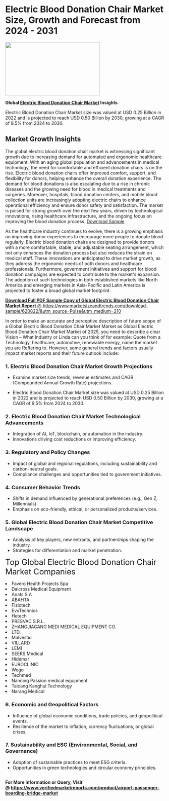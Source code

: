 <H1>Electric Blood Donation Chair Market Size, Growth and Forecast from 2024 - 2031</H1><img class="aligncenter size-medium wp-image-584254" src="https://thirdeyenews.in/wp-content/uploads/2024/09/Global-Market-Research-300x168.jpeg" alt="" width="300" height="168" /><p><strong>Global&nbsp;<a href="https://www.marketsizeandtrends.com/download-sample/620822/&amp;utm_source=Pulse&amp;utm_medium=210">Electric Blood Donation Chair Market</a> Insights</strong></p><p>Electric Blood Donation Chair Market size was valued at USD 0.25 Billion in 2022 and is projected to reach USD 0.50 Billion by 2030, growing at a CAGR of 9.5% from 2024 to 2030.</p><p><h2>Market Growth Insights</h2> <p>The global electric blood donation chair market is witnessing significant growth due to increasing demand for automated and ergonomic healthcare equipment. With an aging global population and advancements in medical technology, the need for comfortable and efficient donation chairs is on the rise. Electric blood donation chairs offer improved comfort, support, and flexibility for donors, helping enhance the overall donation experience. The demand for blood donations is also escalating due to a rise in chronic diseases and the growing need for blood in medical treatments and surgeries. Moreover, hospitals, blood donation centers, and mobile blood collection units are increasingly adopting electric chairs to enhance operational efficiency and ensure donor safety and satisfaction. The market is poised for strong growth over the next few years, driven by technological innovations, rising healthcare infrastructure, and the ongoing focus on improving the blood donation process. <a href="#">Download Sample</a></p> <p>As the healthcare industry continues to evolve, there is a growing emphasis on improving donor experiences to encourage more people to donate blood regularly. Electric blood donation chairs are designed to provide donors with a more comfortable, stable, and adjustable seating arrangement, which not only enhances the donation process but also reduces the strain on medical staff. These innovations are anticipated to drive market growth, as they address the ergonomic needs of both donors and healthcare professionals. Furthermore, government initiatives and support for blood donation campaigns are expected to contribute to the market's expansion. The adoption of such technologies in both established markets like North America and emerging markets in Asia-Pacific and Latin America is projected to foster a broad global market footprint. <a href="#"></p><p><span class=""><strong>Download Full PDF Sample Copy of Global Electric Blood Donation Chair Market Report</strong> @ <a href="https://www.marketsizeandtrends.com/download-sample/620822/&amp;utm_source=Pulse&amp;utm_medium=210" target="_blank">https://www.marketsizeandtrends.com/download-sample/620822/&amp;utm_source=Pulse&amp;utm_medium=210</a></span></p><p>In order to make an accurate and perceptive description of future scope of a Global&nbsp;Electric Blood Donation Chair Market Market as Global&nbsp;Electric Blood Donation Chair Market Market of 2025, you need to describe a clear Vision &ndash; What Industry or Linda can you think of for example: Quote from a Technology, healthcare, automotive, renewable energy, name the market you are Reffering to. However, some general trends and factors usually impact market reports and their future outlook include:</p><h3>1.&nbsp;<strong>Electric Blood Donation Chair Market Growth Projections</strong></h3><ul><li>Examine market size trends, revenue estimates and CAGR (Compounded Annual Growth Rate) projections.</li><li><p>Electric Blood Donation Chair Market size was valued at USD 0.25 Billion in 2022 and is projected to reach USD 0.50 Billion by 2030, growing at a CAGR of 9.5% from 2024 to 2030.</p></li></ul><h3>2.&nbsp;<strong>Electric Blood Donation Chair Market Technological Advancements</strong></h3><ul><li>Integration of AI, IoT, blockchain, or automation in the industry.</li><li>Innovations driving cost reductions or improving efficiency.</li></ul><h3>3.&nbsp;<strong>Regulatory and Policy Changes</strong></h3><ul><li>Impact of global and regional regulations, including sustainability and carbon-neutral goals.</li><li>Compliance challenges and opportunities tied to government initiatives.</li></ul><h3>4.&nbsp;<strong>Consumer Behavior Trends</strong></h3><ul><li>Shifts in demand influenced by generational preferences (e.g., Gen Z, Millennials).</li><li>Emphasis on eco-friendly, ethical, or personalized products/services.</li></ul><h3>5.&nbsp;<strong>Global Electric Blood Donation Chair Market Competitive Landscape</strong></h3><ul><li>Analysis of key players, new entrants, and partnerships shaping the industry.</li><li>Strategies for differentiation and market penetration.</li></ul><p data-pm-slice="1 1 []"><span style="color: inherit; font-family: inherit; font-size: 25px;">Top Global Electric Blood Donation Chair Market Companies</span></p><div class="" data-test-id=""><p><li>Favero Health Projects Spa</li><li> Dalcross Medical Equipment</li><li> Anats S.A</li><li> ABAHTA</li><li> Fisiotech</li><li> EvoTechnics</li><li> Hetech</li><li> PRESVAC S.R.L.</li><li> ZHANGJIAGANG MEDI MEDICAL EQUIPMENT CO.</li><li> LTD.</li><li> Malvestio</li><li> VILLARD</li><li> LEMI</li><li> SEERS Medical</li><li> Hidemar</li><li> EUROCLINIC</li><li> Wego</li><li> Techmed</li><li> Nanning Passion medical equipment</li><li> Taicang Kanghui Technology</li><li> Narang Medical</li></p></div><h3>6.&nbsp;<strong>Economic and Geopolitical Factors</strong></h3><ul><li>Influence of global economic conditions, trade policies, and geopolitical events.</li><li>Resilience of the market to inflation, currency fluctuations, or global crises.</li></ul><h3>7.&nbsp;<strong>Sustainability and ESG (Environmental, Social, and Governance)</strong></h3><ul><li>Adoption of sustainable practices to meet ESG criteria.</li><li>Opportunities in green technologies and circular economy principles.</li></ul><h2><strong style="font-size: 14px;">For More Information or Query, Visit @&nbsp;</strong><a style="background-color: #ffffff; font-size: 14px;" href="https://www.marketsizeandtrends.com/report/electric-blood-donation-chair-market/" target="_blank">https://www.verifiedmarketreports.com/product/airport-passenger-boarding-bridge-market</a></h2>
